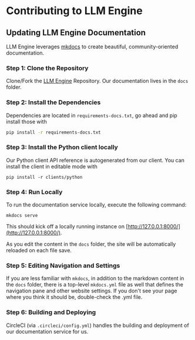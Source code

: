# Contributing to LLM Engine

## Updating LLM Engine Documentation

LLM Engine leverages [mkdocs](https://www.mkdocs.org/) to create beautiful, community-oriented documentation.

### Step 1: Clone the Repository

Clone/Fork the [LLM Engine](https://github.com/scaleapi/llm-engine) Repository. Our documentation lives in the `docs` folder.

### Step 2: Install the Dependencies

Dependencies are located in `requirements-docs.txt`, go ahead and pip install those with 

```bash
pip install -r requirements-docs.txt
```

### Step 3: Install the Python client locally

Our Python client API reference is autogenerated from our client. You can install the client in editable mode with

```
pip install -r clients/python
```

### Step 4: Run Locally

To run the documentation service locally, execute the following command:

```
mkdocs serve
```

This should kick off a locally running instance on [http://127.0.0.1:8000/](http://127.0.0.1:8000/).

As you edit the content in the `docs` folder, the site will be automatically reloaded on each file save.

### Step 5: Editing Navigation and Settings

If you are less familiar with `mkdocs`, in addition to the markdown content in the `docs` folder, there is a top-level 
`mkdocs.yml` file as well that defines the navigation pane and other website settings. If you don't see your page where 
you think it should be, double-check the .yml file.

### Step 6: Building and Deploying

CircleCI (via `.circleci/config.yml`) handles the building and deployment of our documentation service for us.

